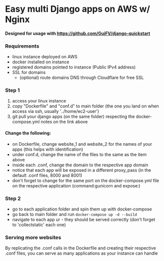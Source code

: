 # Easy multi Django apps on AWS w/ Nginx
#### Designed for usage with https://github.com/GuiFV/django-quickstart
### Requirements

- linux instance deployed on AWS
- docker installed on instance
- registered domains pointed to instance (Public IPv4 address)
- SSL for domains
  - (optional) route domains DNS through Cloudflare for free SSL

### Step 1
1. access your linux instance
2. copy "Dockerfile" and "conf.d" to main folder (the one you land on when access via ssh, usually '../home/ec2-user')
3. git pull your django apps (on the same folder) respecting the docker-compose.yml notes on the link above

#### Change the following:
- on Dockerfile, change website_1 and website_2 for the names of your apps (this helps with identification)
- under conf.d, change the name of the files to the same as the item above
- inside each .conf, change the domain to the respective app domain
- notice that each app will be exposed in a different proxy_pass (in the default .conf files, 8000 and 8001)
- don't forget to change for the same port on the docker-compose.yml file on the respective application (command:gunicorn and expose:)

### Step 2
- go to each application folder and spin them up with docker-compose 
- go back to main folder and run `docker-compose up -d --build`
- navigate to each app ur - they should be served correctly (don't forget to 'collectstatic' each one)

### Serving more websites
By replicating the .conf calls in the Dockerfile and creating their respective .conf files, you can serve as many applications as your instance can handle
